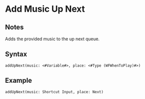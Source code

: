 # Add Music Up Next

## Notes
Adds the provided music to the up next queue.

## Syntax

```
addUpNext(music: <#Variable#>, place: <#Type (WFWhenToPlay)#>)
```

## Example
```
addUpNext(music: Shortcut Input, place: Next)
```